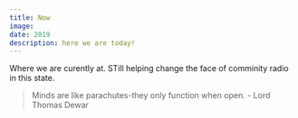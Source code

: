 ```yaml
---
title: Now
image: 
date: 2019
description: here we are today!
---
```


Where we are curently at. STill helping change the face of comminity radio in this state.

> Minds are like parachutes-they only function when open. - Lord Thomas Dewar
